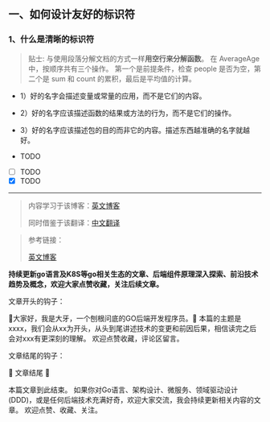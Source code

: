 ## 一、如何设计友好的标识符

### 1、什么是清晰的标识符

> 贴士: 与使用段落分解文档的方式一样**用空行来分解函数**。 在 AverageAge
> 中，按顺序共有三个操作。 第一个是前提条件，检查 people 是否为空，第二个是 sum 和 count 的累积，最后是平均值的计算。

- 1）好的名字会描述变量或常量的应用，而不是它们的内容。

- 2）好的名字应该描述函数的结果或方法的行为，而不是它们的操作。

- 3）好的名字应该描述包的目的而非它的内容。描述东西越准确的名字就越好。

- TODO
- [ ] TODO
- [x] TODO

----

> 内容学习于该博客：[英文博客](URL "英文博客")
>
> 同时借鉴于该翻译：[中文翻译](URL "中文翻译")


> 参考链接：
>
> [英文博客](URL "英文博客")



**持续更新go语言及K8S等go相关生态的文章、后端组件原理深入探索、前沿技术趋势及概念，欢迎大家点赞收藏，关注后续文章。**

文章开头的钩子：

🚀大家好，我是大牙，一个刨根问底的GO后端开发程序员。🚀
本篇的主题是xxxx，我们会从xx为开头，从头到尾讲述技术的变更和前因后果，相信读完之后会对xxx有更深刻的理解。
欢迎点赞收藏，评论区留言。

文章结尾的钩子：

🌟 文章结尾 🌟

本篇文章到此结束。
如果你对Go语言、架构设计、微服务、领域驱动设计(DDD)，或是任何后端技术充满好奇，欢迎大家交流，我会持续更新相关内容的文章。
欢迎点赞、收藏、关注。